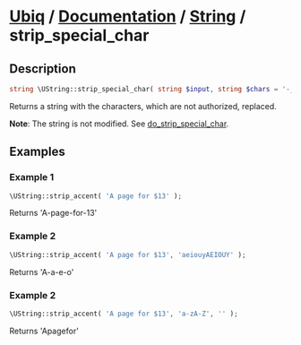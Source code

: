 [Ubiq](https://github.com/Pixel418/Ubiq#readme) / [Documentation](../index.md#readme) / [String](../index.md#string) / strip_special_char
======


Description
-------- 

```php
string \UString::strip_special_char( string $input, string $chars = '-_a-zA-Z0-9', string $replace = '-' );
```

Returns a string with the characters, which are not authorized, replaced.

**Note**: The string is not modified. See [do_strip_special_char](./do_strip_special_char.md#readme).



Examples
--------

### Example 1

```php
\UString::strip_accent( 'A page for $13' );
```
Returns 'A-page-for-13'

### Example 2

```php
\UString::strip_accent( 'A page for $13', 'aeiouyAEIOUY' );
```
Returns 'A-a-e-o'

### Example 2

```php
\UString::strip_accent( 'A page for $13', 'a-zA-Z', '' );
```
Returns 'Apagefor'
